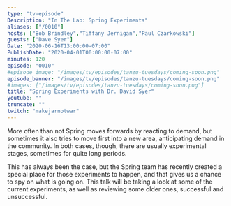 ```yaml
---
type: "tv-episode"
Description: "In The Lab: Spring Experiments"
aliases: ["/0010"]
hosts: ["Bob Brindley","Tiffany Jernigan","Paul Czarkowski"]
guests: ["Dave Syer"]
Date: "2020-06-16T13:00:00-07:00"
PublishDate: "2020-04-01T00:00:00-07:00"
minutes: 120
episode: "0010"
#episode_image: "/images/tv/episodes/tanzu-tuesdays/coming-soon.png"
episode_banner: "/images/tv/episodes/tanzu-tuesdays/coming-soon.png"
#images: ["/images/tv/episodes/tanzu-tuesdays/coming-soon.png"]
title: "Spring Experiments with Dr. David Syer"
youtube: ""
truncate: ""
twitch: "makejarnotwar"
---
```


More often than not Spring moves forwards by reacting to demand, but sometimes it also tries to move first into a new area, anticipating demand in the community. In both cases, though, there are usually experimental stages, sometimes for quite long periods.

This has always been the case, but the Spring team has recently created a special place for those experiments to happen, and that gives us a chance to spy on what is going on. This talk will be taking a look at some of the current experiments, as well as reviewing some older ones, successful and unsuccessful.